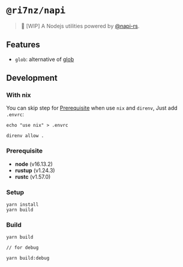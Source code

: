 # `@ri7nz/napi`

> 🚧 [WIP] A Nodejs utilities powered by [@napi-rs](https://github.com/napi-rs/napi-rs).

## Features

* `glob`: alternative of [glob](https://www.npmjs.com/package/glob) 

## Development

### With nix
You can skip step for [Prerequisite](#Prerequisite) when use `nix` and `direnv`, Just add `.envrc`:

```console
echo "use nix" > .envrc

direnv allow .
```

### Prerequisite

* **node** (v16.13.2)
* **rustup** (v1.24.3)
* **rustc** (v1.57.0) 

### Setup

```console
yarn install
yarn build
```

### Build
```console
yarn build

// for debug

yarn build:debug 
```
